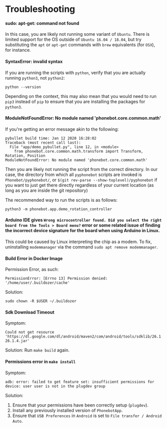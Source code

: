 # Troubleshooting

#### sudo: apt-get: command not found

In this case, you are likely not running some variant of `Ubuntu`. There is limited support for the OS outside of `Ubuntu 16.04 / 18.04`, but try substituting the `apt` or `apt-get` commands with `brew` equivalents (for `OSX`), for instance.

#### SyntaxError: invalid syntax

If you are running the scripts with `python`, verify that you are actually running `python3`, not `python2`:

```
python --version
```

Depending on the context, this may also mean that you would need to run `pip3` instead of `pip` to ensure that you are installing the packages for `python3`.

#### ModuleNotFoundError: No module named 'phonebot.core.common.math'

If you're getting an error message akin to the following:

```
pybullet build time: Jan 12 2020 16:28:02
Traceback (most recent call last):
  File "app/demo_pybullet.py", line 12, in <module>
    from phonebot.core.common.math.transform import Transform, Rotation, Position
ModuleNotFoundError: No module named 'phonebot.core.common.math'
```

Then you are likely not running the script from the correct directory. In our case, the directory from which all `pyphonebot` scripts are invoked is `Phonebot/pyphonebot/`, or `$(git rev-parse --show-toplevel)/pyphonebot` if you want to just get there directly regardless of your current location (as long as you are inside the git repository)

The recommended way to run the scripts is as follows:

```
python3 -m phonebot.app.demo_rotation_controller
```

#### Arduino IDE gives `Wrong microcontroller found. Did you select the right board from the Tools > Board menu?` error or some related issue of finding the incorrect device signature for the board when using Arduino in Linux.

This could be caused by Linux interpreting the chip as a modem. To fix, uninstalling `modemmanager` via the command `sudo apt remove modemmanager`.

#### Build Error in Docker Image

Permission Error, as such:

```
PermissionError: [Errno 13] Permission denied: '/home/user/.buildozer/cache'
```

Solution:

```
sudo chown -R $USER ~/.buildozer
```

#### Sdk Download Timeout

Symptom:

```
Could not get resource 'https://dl.google.com/dl/android/maven2/com/android/tools/sdklib/26.1.4/sdklib-26.1.4.jar'
```

Solution:
Run `make build` again.

#### Permissions error in `make install`

Symptom:

```
adb: error: failed to get feature set: insufficient permissions for device: user user is not in the plugdev group
```

Solution:

1. Ensure that your permissions have been correctly setup (`plugdev`).
1. Install any previously installed version of `PhonebotApp`.
1. Ensure that `USB Preferences` in `Android` is set to `File transfer / Android Auto`.
